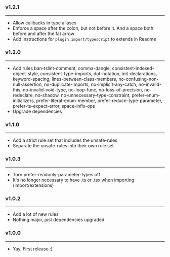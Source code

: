 ### v1.2.1

---

- Allow callbacks in type aliases
- Enforce a space after the colon, but not before it. And a space both before and after the fat arrow
- Add instructions for `plugin:import/typescript` to extends in Readme

### v1.2.0

---

- Add rules ban-tslint-comment, comma-dangle, consistent-indexed-object-style, consistent-type-imports, dot-notation, init-declarations, keyword-spacing, lines-between-class-members, no-confusing-non-null-assertion, no-duplicate-imports, no-implicit-any-catch, no-invalid-this, no-invalid-void-type, no-loop-func, no-loss-of-precision, no-redeclare, no-shadow, no-unnecessary-type-constraint, prefer-enum-initializers, prefer-literal-enum-member, prefer-reduce-type-parameter, prefer-ts-expect-error, space-infix-ops
- Upgrade dependencies

### v1.1.0

---

- Add a strict rule set that includes the unsafe-rules
- Separate the unsafe-rules into their own rule set

### v1.0.3

---

- Turn prefer-readonly-parameter-types off
- It's no longer necessary to have .ts or .tsx when importing (import/extensions)

### v1.0.2

---

- Add a lot of new rules
- Nothing major, just dependencies upgraded

### v1.0.0

---

- Yay. First release :)
